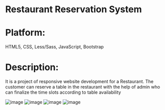 # Restaurant Reservation System
# Platform: 
HTML5, CSS, Less/Sass, JavaScript, Bootstrap
# Description:
It is a project of responsive website development for a Restaurant. The customer can reserve a table in the restaurant with the help of admin who can finalize the time slots according to table availability

![image](https://github.com/GeetaChauhan777/Restaurant-Website/assets/66312158/8aeb00dd-0c52-48be-8b02-6b6f7a419133)
![image](https://github.com/GeetaChauhan777/Restaurant-Website/assets/66312158/9a45ea26-4f94-4a39-9754-e861e2ac4951)
![image](https://github.com/GeetaChauhan777/Restaurant-Website/assets/66312158/74f18ac9-4a68-4a7d-b7a2-aa068850142b)
![image](https://github.com/GeetaChauhan777/Restaurant-Website/assets/66312158/bb2af311-8b64-47a8-9817-965ba89dfe97)
